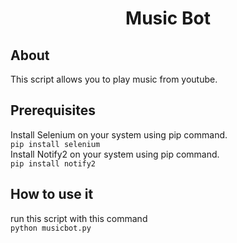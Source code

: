 <center><h1><b>Music Bot</b></h1></center>



## About 
This script allows you to play music from youtube.

## Prerequisites
Install Selenium on your system using pip command. </br>
`pip install selenium` <br>
Install Notify2 on your system using pip command. </br>
`pip install notify2` <br>

## How to use it
run this script with this command <br>
`python musicbot.py`

